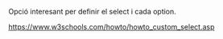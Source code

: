 Opció interesant per definir el select i cada option.

https://www.w3schools.com/howto/howto_custom_select.asp
